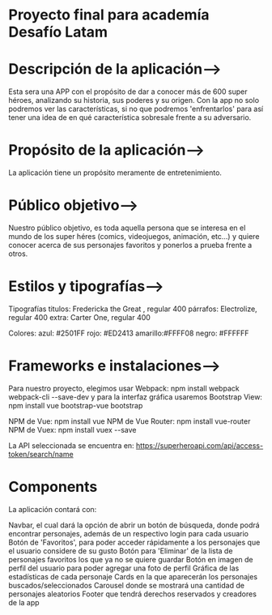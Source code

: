 # Proyecto final para academía Desafío Latam


# Descripción de la aplicación-->
Esta sera una APP con el propósito de dar a conocer más de 600 super héroes, analizando su historia, sus poderes y su origen. Con la app no solo podremos ver las características, si no que podremos 'enfrentarlos' para así tener una idea de en qué característica sobresale frente a su adversario.

# Propósito de la aplicación-->
La aplicación tiene un propósito meramente de entretenimiento.

# Público objetivo-->
Nuestro público objetivo, es toda aquella persona que se interesa en el mundo de los super héres (comics, videojuegos, animación, etc...) y quiere conocer acerca de sus personajes favoritos y ponerlos a prueba frente a otros.

# Estilos y tipografías-->
Tipografías titulos: Fredericka the Great , regular 400 párrafos: Electrolize, regular 400 extra: Carter One, regular 400

Colores: azul: #2501FF rojo: #ED2413 amarillo:#FFFF08 negro: #FFFFFF
# Frameworks e instalaciones-->

Para nuestro proyecto, elegimos usar Webpack: npm install webpack webpack-cli --save-dev
y para la interfaz gráfica usaremos Bootstrap View: npm install vue bootstrap-vue bootstrap

NPM de Vue: npm install vue NPM de Vue Router: npm install vue-router NPM de Vuex: npm install vuex --save

La API seleccionada se encuentra en: https://superheroapi.com/api/access-token/search/name

# Components
La aplicación contará con:

Navbar, el cual dará la opción de abrir un botón de búsqueda, donde podrá encontrar personajes, además de un respectivo login para cada usuario
Botón de 'Favoritos', para poder acceder rápidamente a los personajes que el usuario considere de su gusto
Botón para 'Eliminar' de la lista de personajes favoritos los que ya no se quiere guardar
Botón en imagen de perfil del usuario para poder agregar una foto de perfil
Gráfica de las estadísticas de cada personaje
Cards en la que aparecerán los personajes buscados/seleccionados
Carousel donde se mostrará una cantidad de personajes aleatorios
Footer que tendrá derechos reservados y creadores de la app